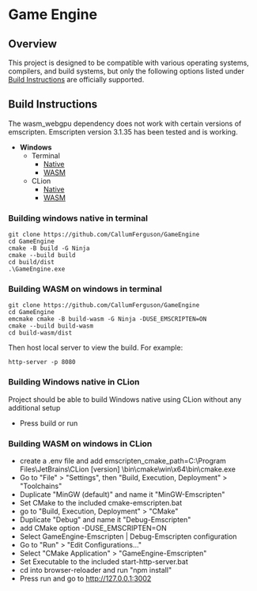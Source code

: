 # Game Engine

## Overview

This project is designed to be compatible with various operating systems, compilers, and build systems, but only the
following options listed under [Build Instructions](#build-instructions) are officially supported.

## Build Instructions

The wasm_webgpu dependency does not work with certain versions of emscripten. Emscripten version 3.1.35 has been tested
and is working.

- **Windows**
    - Terminal
        - [Native](#building-windows-native-in-terminal)
        - [WASM](#building-wasm-on-windows-in-terminal)
    - CLion
        - [Native](#building-windows-native-in-clion)
        - [WASM](#building-wasm-on-windows-in-clion)

### Building windows native in terminal

```
git clone https://github.com/CallumFerguson/GameEngine
cd GameEngine
cmake -B build -G Ninja
cmake --build build
cd build/dist
.\GameEngine.exe
```

### Building WASM on windows in terminal

```
git clone https://github.com/CallumFerguson/GameEngine
cd GameEngine
emcmake cmake -B build-wasm -G Ninja -DUSE_EMSCRIPTEN=ON
cmake --build build-wasm
cd build-wasm/dist
```

Then host local server to view the build. For example:

```
http-server -p 8080
```

### Building Windows native in CLion

Project should be able to build Windows native using CLion without any additional setup

- Press build or run

### Building WASM on windows in CLion

- create a .env file and add emscripten_cmake_path=C:\Program Files\JetBrains\CLion [version]
  \bin\cmake\win\x64\bin\cmake.exe
- Go to "File" > "Settings", then "Build, Execution, Deployment" > "Toolchains"
- Duplicate "MinGW (default)" and name it "MinGW-Emscripten"
- Set CMake to the included cmake-emscripten.bat
- go to "Build, Execution, Deployment" > "CMake"
- Duplicate "Debug" and name it "Debug-Emscripten"
- add CMake option -DUSE_EMSCRIPTEN=ON
- Select GameEngine-Emscripten | Debug-Emscripten configuration
- Go to "Run" > "Edit Configurations..."
- Select "CMake Application" > "GameEngine-Emscripten"
- Set Executable to the included start-http-server.bat
- cd into browser-reloader and run "npm install"
- Press run and go to http://127.0.0.1:3002
